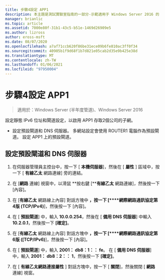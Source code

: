 ```yaml
---
title: 步驟4設定 APP1
description: 本主題是測試實驗室指南的一部分-示範適用于 Windows Server 2016 的 DirectAccess 多網站部署
manager: brianlic
ms.topic: article
ms.assetid: 7000e80f-31b1-43c5-b51e-1469d26909e5
ms.author: lizross
author: eross-msft
ms.date: 08/07/2020
ms.openlocfilehash: a7af71ccb620f86be31ece09b6fe810ac3ff0f34
ms.sourcegitcommit: 40905b1f9d68f1b7d821e05cab2d35e9b425e38d
ms.translationtype: MT
ms.contentlocale: zh-TW
ms.lasthandoff: 01/06/2021
ms.locfileid: "97950004"
---
```

# <a name="step-4-configure-app1"></a>步驟4設定 APP1

>適用於：Windows Server (半年度管道)、Windows Server 2016

設定靜態 IPv6 位址和閘道設定，以啟用 APP1 存取2個公司的子網。

- 設定預設閘道和 DNS 伺服器。 多網站設定會使用 ROUTER1 電腦作為預設閘道。 設定 APP1 上的預設閘道。

## <a name="to-configure-the-default-gateway-and-dns-server"></a>設定預設閘道和 DNS 伺服器

1.  在伺服器管理員主控台中，按一下 [ **本機伺服器**]，然後在 [ **屬性** ] 區域中，按一下 [ **有線乙太** 網路連線] 旁的連結。

2.  在 [**網路** 連線] 視窗中，以滑鼠 **按右鍵 [****有線乙太** 網路連線]，然後按一下 [內容]。

3.  在 [**有線乙太** 網路線上內容] 對話方塊中 **，按一下 [****網際網路通訊協定第4版 (TCP/IPv4)**]，然後按一下 [內容]。

4.  在 [ **預設閘道**] 中，輸入 **10.0.0.254**，然後在 [ **備用 DNS 伺服器**] 中輸入 **10.2.0.1**，然後按一下 **[確定]**。

5.  在 [**有線乙太** 網路線上內容] 對話方塊中 **，按一下 [****網際網路通訊協定第6版 ([TCP/IPv6)**]，然後按一下 [內容]。

6.  在 [ **預設閘道**] 中，輸入 **2001： db8：1：： fe**。 在 [ **備用 DNS 伺服器**] 中，輸入 **2001： db8：2：： 1**，然後按一下 **[確定]**。

7.  在 [ **有線乙太網路連接屬性** ] 對話方塊中，按一下 [ **關閉**]，然後關閉 [ **網路** 連線] 視窗。



